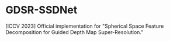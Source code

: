 # GDSR-SSDNet
[ICCV 2023] Official implementation for "Spherical Space Feature Decomposition for Guided Depth Map Super-Resolution."

